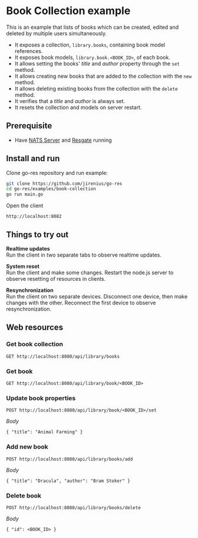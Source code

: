 # Book Collection example

This is an example that lists of books which can be created, edited and deleted by multiple users simultaneously.
* It exposes a collection, `library.books`, containing book model references.
* It exposes book models, `library.book.<BOOK_ID>`, of each book.
* It allows setting the books' *title* and *author* property through the `set` method.
* It allows creating new books that are added to the collection with the `new` method.
* It allows deleting existing books from the collection with the `delete` method.
* It verifies that a *title* and *author* is always set.
* It resets the collection and models on server restart.

## Prerequisite

* Have [NATS Server](https://nats.io/download/nats-io/gnatsd/) and [Resgate](https://github.com/jirenius/resgate) running

## Install and run

Clone go-res repository and run example:
```bash
git clone https://github.com/jirenius/go-res
cd go-res/examples/book-collection
go run main.go
```

Open the client
```
http://localhost:8082
```

## Things to try out

**Realtime updates**  
Run the client in two separate tabs to observe realtime updates.

**System reset**  
Run the client and make some changes. Restart the node.js server to observe resetting of resources in clients.

**Resynchronization**  
Run the client on two separate devices. Disconnect one device, then make changes with the other. Reconnect the first device to observe resynchronization.


## Web resources

### Get book collection
```
GET http://localhost:8080/api/library/books
```

### Get book
```
GET http://localhost:8080/api/library/book/<BOOK_ID>
```

### Update book properties
```
POST http://localhost:8080/api/library/book/<BOOK_ID>/set
```
*Body*  
```
{ "title": "Animal Farming" }
```

### Add new book
```
POST http://localhost:8080/api/library/books/add
```
*Body*  
```
{ "title": "Dracula", "author": "Bram Stoker" }
```

### Delete book
```
POST http://localhost:8080/api/library/books/delete
```
*Body*  
```
{ "id": <BOOK_ID> }
```